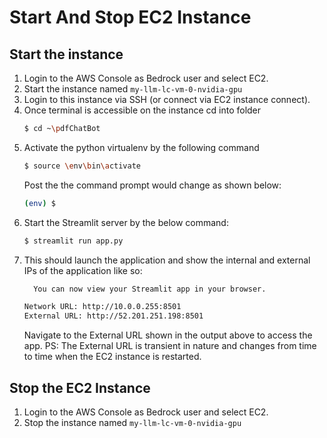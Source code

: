 # Start And Stop EC2 Instance
## Start the instance
1. Login to the AWS Console as Bedrock user and select EC2.
2. Start the instance named `my-llm-lc-vm-0-nvidia-gpu`
3. Login to this instance via SSH (or connect via EC2 instance connect).
4. Once terminal is accessible on the instance cd into folder
   ```bash
   $ cd ~\pdfChatBot
   ```
6. Activate the python virtualenv by the following command
   ```bash
   $ source \env\bin\activate
   ```
   Post the the command prompt would change as shown below:
   ```bash
   (env) $
   ```
8. Start the Streamlit server by the below command:
   ```bash
   $ streamlit run app.py
   ```
9. This should launch the application and show the internal and external IPs of the application like so:
   ```bash
     You can now view your Streamlit app in your browser.

   Network URL: http://10.0.0.255:8501
   External URL: http://52.201.251.198:8501
   ```
   Navigate to the External URL shown in the output above to access the app.
   PS: The External URL is transient in nature and changes from time to time when the EC2 instance is restarted.

## Stop the EC2 Instance
1. Login to the AWS Console as Bedrock user and select EC2.
2. Stop the instance named `my-llm-lc-vm-0-nvidia-gpu`

